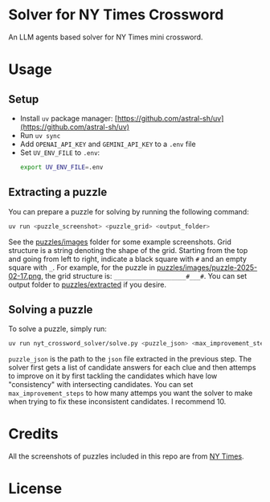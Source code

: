 # Solver for NY Times Crossword
An LLM agents based solver for NY Times mini crossword.
# Usage
## Setup
- Install `uv` package manager: [https://github.com/astral-sh/uv](https://github.com/astral-sh/uv)
- Run `uv sync`
- Add `OPENAI_API_KEY` and `GEMINI_API_KEY` to a `.env` file
- Set `UV_ENV_FILE` to `.env`:
    ```bash
    export UV_ENV_FILE=.env
    ```
## Extracting a puzzle
You can prepare a puzzle for solving by running the following command:
```bash
uv run <puzzle_screenshot> <puzzle_grid> <output_folder>
```
See the [puzzles/images](puzzles/images/) folder for some example screenshots. Grid structure is a string denoting the shape of the grid. Starting from the top and going from left to right, indicate a black square with `#` and an empty square with `_`. For example, for the puzzle in [puzzles/images/puzzle-2025-02-17.png](puzzles/images/puzzle-2025-02-17.png), the grid structure is: `____________________#___#`. You can set output folder to [puzzles/extracted](puzzles/extracted/) if you desire.
## Solving a puzzle
To solve a puzzle, simply run:
```bash
uv run nyt_crossword_solver/solve.py <puzzle_json> <max_improvement_steps>
```
`puzzle_json` is the path to the `json` file extracted in the previous step. The solver first gets a list of candidate answers for each clue and then attemps to improve on it by first tackling the candidates which have low "consistency" with intersecting candidates. You can set `max_improvement_steps` to how many attemps you want the solver to make when trying to fix these inconsistent candidates. I recommend 10.
# Credits
All the screenshots of puzzles included in this repo are from [NY Times](https://www.nytimes.com/crosswords/game/mini).
# License
